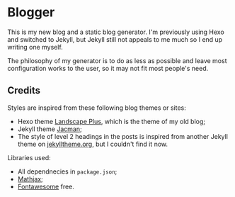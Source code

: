 # Blogger
This is my new blog and a static blog generator. I'm previously using Hexo and switched to Jekyll, but Jekyll still not appeals to me much so I end up writing one myself.

The philosophy of my generator is to do as less as possible and leave most configuration works to the user, so it may not fit most people's need. 

## Credits
Styles are inspired from these following blog themes or sites:
* Hexo theme [Landscape Plus](https://github.com/xiangming/landscape-plus), which is the theme of my old blog;
* Jekyll theme [Jacman](https://github.com/Simpleyyt/jekyll-jacman);
* The style of level 2 headings in the posts is inspired from another Jekyll theme on [jekylltheme.org](http://jekyllthemes.org), but I couldn't find it now.

Libraries used:
* All dependnecies in `package.json`;
* [Mathjax](https://www.mathjax.org);
* [Fontawesome](https://fontawesome.com) free.